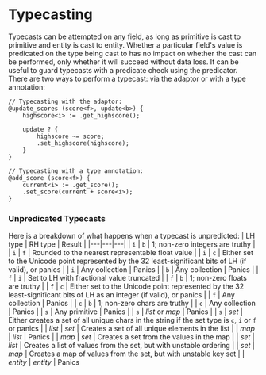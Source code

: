 # Typecasting

Typecasts can be attempted on any field, as long as primitive is cast to primitive and entity is cast to entity. Whether a particular field's value is predicated on the type being cast to has no impact on whether the cast can be performed, only whether it will succeed without data loss. It can be useful to guard typecasts with a predicate check using the predicator. There are two ways to perform a typecast: via the adaptor or with a type annotation:

```
// Typecasting with the adaptor:
@update_scores (score<f>, update<b>) {
    highscore<i> := .get_highscore();
    
    update ? {
        highscore ~= score;
        .set_highscore(highscore);
    }
}

// Typecasting with a type annotation:
@add_score (score<f>) {
    current<i> := .get_score();
    .set_score(current + score<i>);
}
```

### Unpredicated Typecasts
Here is a breakdown of what happens when a typecast is unpredicted:
| LH type | RH type | Result |
|---|---|---|
| `i` | `b` | 1; non-zero integers are truthy |
| `i` | `f` | Rounded to the nearest representable float value |
| `i` | `c` | Either set to the Unicode point represented by the 32 least-significant bits of LH (if valid), or panics |
| `i` | Any collection | Panics |
| `b` | Any collection | Panics |
| `f` | `i` | Set to LH with fractional value truncated |
| `f` | `b` | 1; non-zero floats are truthy |
| `f` | `c` | Either set to the Unicode point represented by the 32 least-significant bits of LH as an integer (if valid), or panics |
| `f` | Any collection | Panics |
| `c` | `b` | 1; non-zero chars are truthy |
| `c` | Any collection | Panics |
| `s` | Any primitive | Panics |
| `s` | *list* or *map* | Panics |
| `s` | *set* | Either creates a set of all unique chars in the string if the set type is `c`, `i` or `f` or panics |
| *list* | *set* | Creates a set of all unique elements in the list |
| *map* | *list* | Panics |
| *map* | *set* | Creates a set from the values in the map |
| *set* | *list* | Creates a list of values from the set, but with unstable ordering |
| *set* | *map* | Creates a map of values from the set, but with unstable key set |
| *entity* | *entity* | Panics